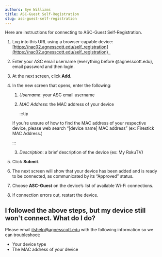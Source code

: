 ```yaml
---
authors: Sye Williams
title: ASC-Guest Self-Registration
slug: asc-guest-self-registration
---
```


Here are instructions for connecting to ASC-Guest Self-Registration. 

1. Log into this URL using a browser-capable device: [https://nac02.agnesscott.edu/self_registration](https://nac02.agnesscott.edu/self_registration)  
2. Enter your ASC email username (everything before @agnesscott.edu), email password and then login. 
3. At the next screen, click **Add**. 
4. In the new screen that opens, enter the following: 
	1. *Username*: your ASC email username 
	2. *MAC Address*: the MAC address of your device
		
		:::tip
   	
   	If you're unsure of how to find the MAC address of your respective device, please web search “[device name] MAC address” (ex: Firestick MAC Address.) 
   	
   	:::
   	
    3. *Description*: a brief description of the device (ex: My RokuTV) 
5. Click **Submit**. 
6. The next screen will show that your device has been added and is ready to be connected, as communicated by its “Approved” status. 
7. Choose **ASC-Guest** on the device’s list of available Wi-Fi connections. 
8. If connection errors out, restart the device. 

## I followed the above steps, but my device still won't connect. What do I do?

Please email itshelp@agnesscott.edu with the following information so we can troubleshoot:  

- Your device type  
- The MAC address of your device 